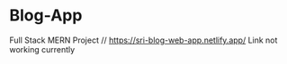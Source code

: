 # Blog-App
Full Stack MERN Project
// https://sri-blog-web-app.netlify.app/
Link not working currently 
